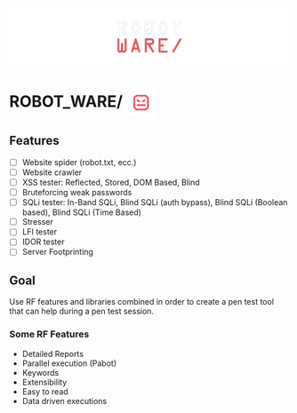![cover](brand-assets/nobackground-robotware-cover.png)
 
<h1> ROBOT_WARE/ <img style="vertical-align:middle" src="brand-assets/robotware-cropped.png" height="54"> </h1>

## Features

- [ ] Website spider (robot.txt, ecc.)
- [ ] Website crawler
- [ ] XSS tester: Reflected, Stored, DOM Based, Blind
- [ ] Bruteforcing weak passwords
- [ ] SQLi tester: In-Band SQLi, Blind SQLi (auth bypass), Blind SQLi (Boolean based), Blind SQLi (Time Based)
- [ ] Stresser
- [ ] LFI tester
- [ ] IDOR tester
- [ ] Server Footprinting

## Goal

Use RF features and libraries combined in order to create a pen test tool 
that can help during a pen test session.

### Some RF Features

- Detailed Reports 
- Parallel execution (Pabot)
- Keywords 
- Extensibility
- Easy to read
- Data driven executions


